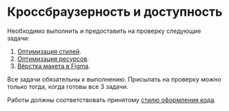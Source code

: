 ﻿# Кроссбраузерность и доступность

Необходимо выполнить и предоставить на проверку следующие задачи:

1. [Оптимизация стилей](./variables).
2. [Оптимизация ресурсов](./project-optimization).
3. [Вёрстка макета в Figma](./figma).

Все задачи обязательны к выполнению. Присылать на проверку можно только тогда, когда готовы все 3 задачи.

Работы должны соответствовать принятому [стилю оформления кода](https://github.com/netology-code/codestyle/tree/master/css).
